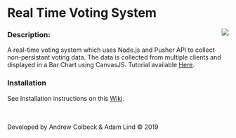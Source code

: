 # Real Time Voting System
<img align="right" src="https://gdurl.com/lVUE">


### Description:
A real-time voting system  which uses Node.js and Pusher API to collect non-persistant voting data.  The data is collected from multiple clients and displayed in a Bar Chart using CanvasJS.  Tutorial available [Here](https://www.youtube.com/watch?v=SSDED3XKz-0).

### Installation
See Installation instructions on this [Wiki](https://github.com/AndrewColbeck/ProgrammingNotes/wiki/Node.js-&-React).


<br><br>Developed by Andrew Colbeck & Adam Lind © 2019

